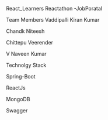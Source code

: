 React_Learners Reactathon -JobPoratal

Team Members
Vaddipalli Kiran Kumar

Chandk Niteesh

Chittepu Veerender

V Naveen Kumar 

Technolgy Stack

Spring-Boot

ReactJs

MongoDB

Swagger




